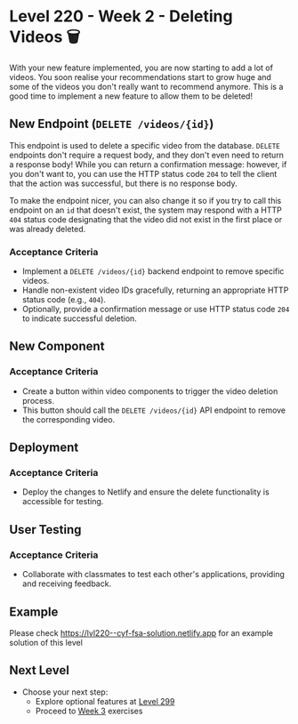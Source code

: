 # Level 220 - Week 2 - Deleting Videos 🗑️

With your new feature implemented, you are now starting to add a lot of videos. You soon realise your recommendations start to grow huge and some of the videos you don't really want to recommend anymore. This is a good time to implement a new feature to allow them to be deleted!

## New Endpoint (`DELETE /videos/{id}`)

This endpoint is used to delete a specific video from the database. `DELETE` endpoints don't require a request body, and they don't even need to return a response body! While you can return a confirmation message: however, if you don't want to, you can use the HTTP status code `204` to tell the client that the action was successful, but there is no response body.

To make the endpoint nicer, you can also change it so if you try to call this endpoint on an `id` that doesn't exist, the system may respond with a HTTP `404` status code designating that the video did not exist in the first place or was already deleted.

### Acceptance Criteria

- Implement a `DELETE /videos/{id}` backend endpoint to remove specific videos.
- Handle non-existent video IDs gracefully, returning an appropriate HTTP status code (e.g., `404`).
- Optionally, provide a confirmation message or use HTTP status code `204` to indicate successful deletion.

## New Component

### Acceptance Criteria

- Create a button within video components to trigger the video deletion process.
- This button should call the `DELETE /videos/{id}` API endpoint to remove the corresponding video.

## Deployment

### Acceptance Criteria

- Deploy the changes to Netlify and ensure the delete functionality is accessible for testing.

## User Testing

### Acceptance Criteria

- Collaborate with classmates to test each other's applications, providing and receiving feedback.

## Example

Please check https://lvl220--cyf-fsa-solution.netlify.app for an example solution of this level

## Next Level

- Choose your next step:
  - Explore optional features at [Level 299](./299.md)
  - Proceed to [Week 3](./300.md) exercises
